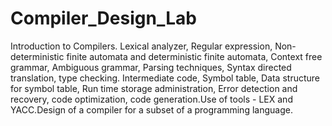 # Compiler_Design_Lab
Introduction to Compilers. Lexical analyzer, Regular expression, Non-deterministic finite automata and
deterministic finite automata, Context free grammar, Ambiguous grammar, Parsing techniques, Syntax directed
translation, type checking. Intermediate code, Symbol table, Data structure for symbol table, Run time storage
administration, Error detection and recovery, code optimization, code generation.Use of tools - LEX and
YACC.Design of a compiler for a subset of a programming language.

